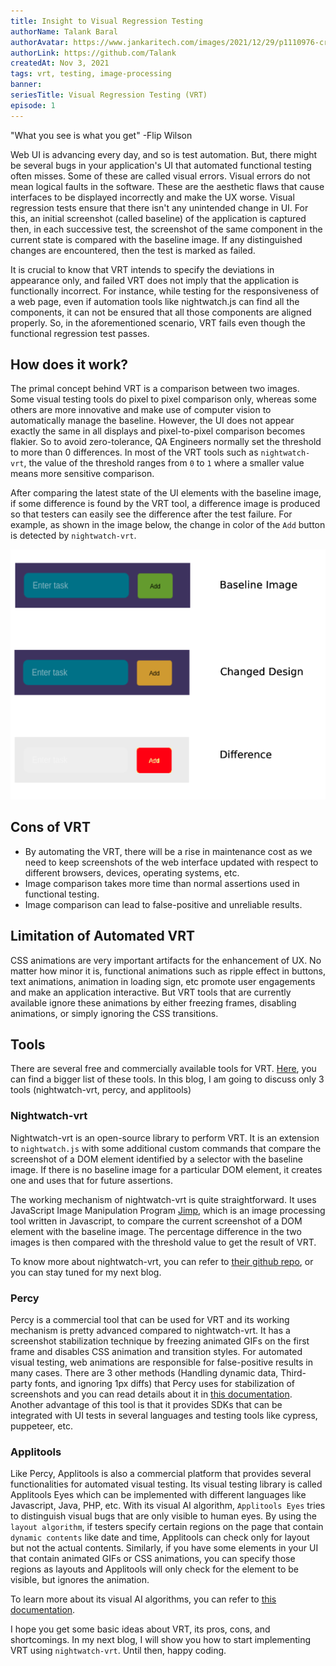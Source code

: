 ```yaml
---
title: Insight to Visual Regression Testing
authorName: Talank Baral
authorAvatar: https://www.jankaritech.com/images/2021/12/29/p1110976-crop-col-800.jpg
authorLink: https://github.com/Talank
createdAt: Nov 3, 2021
tags: vrt, testing, image-processing
banner:
seriesTitle: Visual Regression Testing (VRT)
episode: 1
---
```


"What you see is what you get" -Flip Wilson

Web UI is advancing every day, and so is test automation. But, there might be several bugs in your application's UI that automated functional testing often misses. Some of these are called visual errors. Visual errors do not mean logical faults in the software. These are the aesthetic flaws that cause interfaces to be displayed incorrectly and make the UX worse. Visual regression tests ensure that there isn't any unintended change in UI. For this, an initial screenshot (called baseline) of the application is captured then, in each successive test, the screenshot of the same component in the current state is compared with the baseline image. If any distinguished changes are encountered, then the test is marked as failed.

It is crucial to know that VRT intends to specify the deviations in appearance only, and failed VRT does not imply that the application is functionally incorrect. For instance, while testing for the responsiveness of a web page, even if automation tools like nightwatch.js can find all the components, it can not be ensured that all those components are aligned properly. So, in the aforementioned scenario, VRT fails even though the functional regression test passes.

## How does it work?
The primal concept behind VRT is a comparison between two images. Some visual testing tools do pixel to pixel comparison only, whereas some others are more innovative and make use of computer vision to automatically manage the baseline. However, the UI does not appear exactly the same in all displays and pixel-to-pixel comparison becomes flakier. So to avoid zero-tolerance, QA Engineers normally set the threshold to more than 0 differences. In most of the VRT tools such as `nightwatch-vrt`, the value of the threshold ranges from `0` to `1` where a smaller value means more sensitive comparison.

After comparing the latest state of the UI elements with the baseline image, if some difference is found by the VRT tool, a difference image is produced so that testers can easily see the difference after the test failure. For example, as shown in the image below, the change in color of the `Add` button is detected by `nightwatch-vrt`.

![image](/src/assets/VisualRegressionTesting/images/howVRTWorks.png)

## Cons of VRT
- By automating the VRT, there will be a rise in maintenance cost as we need to keep screenshots of the web interface updated with respect to different browsers, devices, operating systems, etc.
- Image comparison takes more time than normal assertions used in functional testing.
- Image comparison can lead to false-positive and unreliable results.

## Limitation of Automated VRT
CSS animations are very important artifacts for the enhancement of UX. No matter how minor it is, functional animations such as ripple effect in buttons, text animations, animation in loading sign, etc promote user engagements and make an application interactive. But VRT tools that are currently available ignore these animations by either freezing frames, disabling animations, or simply ignoring the CSS transitions.

## Tools
There are several free and commercially available tools for VRT. [Here](https://visualregressiontesting.com/tools.html), you can find a bigger list of these tools. In this blog, I am going to discuss only 3 tools (nightwatch-vrt, percy, and applitools)

### Nightwatch-vrt
Nightwatch-vrt is an open-source library to perform VRT. It is an extension to `nightwatch.js` with some additional custom commands that compare the screenshot of a DOM element identified by a selector with the baseline image. If there is no baseline image for a particular DOM element, it creates one and uses that for future assertions.

The working mechanism of nightwatch-vrt is quite straightforward. It uses JavaScript Image Manipulation Program [Jimp](https://www.npmjs.com/package/jimp), which is an image processing tool written in Javascript, to compare the current screenshot of a DOM element with the baseline image. The percentage difference in the two images is then compared with the threshold value to get the result of VRT.

To know more about nightwatch-vrt, you can refer to [their github repo](https://github.com/Crunch-io/nightwatch-vrt), or you can stay tuned for my next blog.

### Percy
Percy is a commercial tool that can be used for VRT and its working mechanism is pretty advanced compared to nightwatch-vrt. It has a screenshot stabilization technique by freezing animated GIFs on the first frame and disables CSS animation and transition styles. For automated visual testing, web animations are responsible for false-positive results in many cases. There are 3 other methods (Handling dynamic data, Third-party fonts, and ignoring 1px diffs) that Percy uses for stabilization of screenshots and you can read details about it in [this documentation](https://docs.percy.io/docs/freezing-dynamic-data). Another advantage of this tool is that it provides SDKs that can be integrated with UI tests in several languages and testing tools like cypress, puppeteer, etc.

### Applitools
Like Percy, Applitools is also a commercial platform that provides several functionalities for automated visual testing. Its visual testing library is called Applitools Eyes which can be implemented with different languages like Javascript, Java, PHP, etc. With its visual AI algorithm, `Applitools Eyes` tries to distinguish visual bugs that are only visible to human eyes. By using the `layout algorithm`, if testers specify certain regions on the page that contain `dynamic contents` like date and time, Applitools can check only for layout but not the actual contents. Similarly, if you have some elements in your UI that contain animated GIFs or CSS animations, you can specify those regions as layouts and Applitools will only check for the element to be visible, but ignores the animation.

To learn more about its visual AI algorithms, you can refer to [this documentation](https://applitools.com/applitools-ai-and-deep-learning/).

I hope you get some basic ideas about VRT, its pros, cons, and shortcomings. In my next blog, I will show you how to start implementing VRT using `nightwatch-vrt`. Until then, happy coding.
